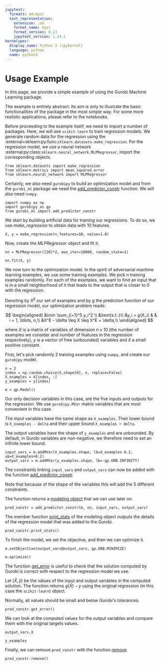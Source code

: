 ```yaml
---
jupytext:
  formats: md:myst
  text_representation:
    extension: .md
    format_name: myst
    format_version: 0.13
    jupytext_version: 1.14.1
kernelspec:
  display_name: Python 3 (ipykernel)
  language: python
  name: python3
---
```


Usage Example
====================

In this page, we provide a simple example of using the Gurobi Machine Learning package.

The example is entirely abstract. Its aim is only to illustrate the basic functionalities of the
package in the most simple way. For some more realistic applications, please refer to the notebooks.

Before proceeding to the example itself, we need to import a number of packages.
Here, we will use `scikit-learn` to train regression models. We generate random data for the
regression using the :external+sklearn:py:func:`sklearn.datasets.make_regression`. For the regression model, we use a neural network :external:py:class:`sklearn.neural_network.MLPRegressor`, import the corresponding
objects.

```{code-cell}
from sklearn.datasets import make_regression
from sklearn.metrics import mean_squared_error
from sklearn.neural_network import MLPRegressor
```

Certainly, we also need `gurobipy` to build an optimization model and from the `gurobi_ml` package we need the [add_predictor_constr](api/AbstractPredictorConstr.rst#gurobi_ml.add_predictor_constr)
function. We will also need `numpy`.

```{code-cell}
import numpy as np
import gurobipy as gp
from gurobi_ml import add_predictor_constr
```

We start by building artificial data for training our regressions. To do so, we use _make_regression_ to obtain
data with 10 features.

```{code-cell}
X, y = make_regression(n_features=10, noise=1.0)
```

Now, create the _MLPRegressor_ object and fit it.

```{code-cell}
nn = MLPRegressor([20]*2, max_iter=10000, random_state=1)

nn.fit(X, y)
```

We now turn to the optimization model. In the spirit of adversarial machine learning examples, we use some training examples.
We pick $n$ training examples randomly. For each of the examples, we want to find an input that is in a small neighborhood of it that leads to the output that is closer to $0$ with the regression.

Denoting by $X^E$ our set of examples and by $g$ the prediction function of our regression model, our optimization problem reads:

$$
\begin{aligned}
&\min \sum_{i=1}^5 y_i^2 \\
&\text{s.t.:}\\
&y_i = g(X_i) & & i = 1, \ldots, n,\\
&X^E - \delta \leq X \leq X^E + \delta,\\
\end{aligned}
$$

where $X$ is a matrix of variables of dimension $n \times 10$ (the number of examples we consider and number of features in the regression respectively), $y$ is a vector of free (unbounded) variables and $\delta$ a small positive constant.

First, let's pick randomly 2 training examples using `numpy`, and create our `gurobipy` model.

```{code-cell}
n = 2
index = np.random.choice(X.shape[0], n, replace=False)
X_examples = X[index, :]
y_examples = y[index]

m = gp.Model()
```

Our only decision variables in this case, are the five inputs and outputs for the regression. We use `gurobipy.MVar` matrix variables that are most convenient in this case.

The input variables have the same shape as `X_examples`. Their lower bound is `X_examples - delta` and their upper bound `X_examples + delta`.

The output variables have the shape of `y_examples` and are unbounded. By default, in Gurobi variables are non-negative, we therefore need to set an infinite lower bound.

```{code-cell}
input_vars = m.addMVar(X_examples.shape, lb=X_examples-0.2, ub=X_examples+0.2)
output_vars = m.addMVar(y_examples.shape, lb=-gp.GRB.INFINITY)
```

The constraints linking `input_vars` and `output_vars` can now be added with the function
[add_predictor_constr](api/AbstractPredictorConstr.rst#gurobi_ml.add_predictor_constr).

Note that because of the shape of the variables this will add the 5 different constraints.

The function returns a [modeling object](api/AbstractPredictorConstr.rst#gurobi_ml.modeling.AbstractPredictorConstr) that we can use later on.

```{code-cell}
pred_constr = add_predictor_constr(m, nn, input_vars, output_vars)
```

The member function [print_stats](api/AbstractPredictorConstr.rst#gurobi_ml.modeling.AbstractPredictorConstr.print_stats) of the modeling object outputs the details of the regression model that was added to the Gurobi.

```{code-cell}
pred_constr.print_stats()
```

To finish the model, we set the objective, and then we can optimize it.

```{code-cell}
m.setObjective(output_vars@output_vars, gp.GRB.MINIMIZE)

m.optimize()
```

The function [get_error](api/AbstractPredictorConstr.rst#gurobi_ml.modeling.AbstractPredictorConstr.get_error) is useful to check that the solution computed by Gurobi is correct with respect to the regression model we use.

Let $(\bar X, \bar y)$ be the values of the input and output variables in the computed solution. The function returns $g(\bar X) - y$ using the original regression (in this case the `scikit-learn`) object.

Normally, all values should be small and below Gurobi's tolerances.

```{code-cell}
pred_constr.get_error()
```

We can look at the computed values for the output variables and compare them with the original targets values.

```{code-cell}
output_vars.X
```

```{code-cell}
y_examples
```

Finally, we can remove `pred_constr` with the function [remove](api/AbstractPredictorConstr.rst#gurobi_ml.modeling.AbstractPredictorConstr.remove).

```{code-cell}
pred_constr.remove()
```
